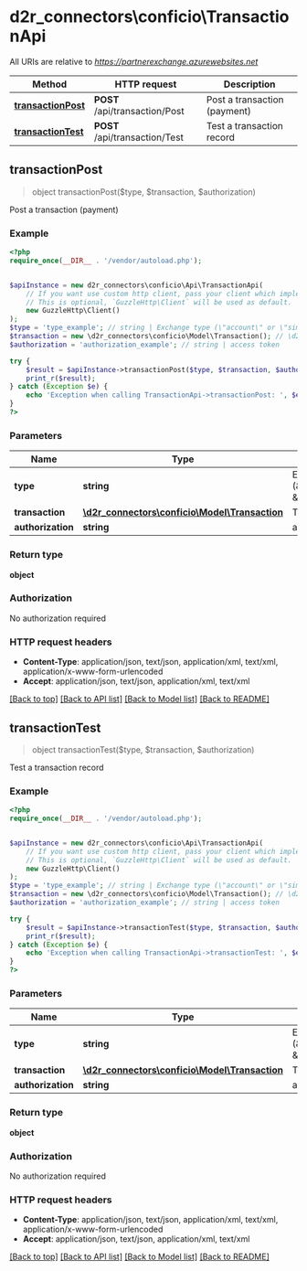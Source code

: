# d2r_connectors\conficio\TransactionApi

All URIs are relative to *https://partnerexchange.azurewebsites.net*

Method | HTTP request | Description
------------- | ------------- | -------------
[**transactionPost**](TransactionApi.md#transactionPost) | **POST** /api/transaction/Post | Post a transaction (payment)
[**transactionTest**](TransactionApi.md#transactionTest) | **POST** /api/transaction/Test | Test a transaction record



## transactionPost

> object transactionPost($type, $transaction, $authorization)

Post a transaction (payment)

### Example

```php
<?php
require_once(__DIR__ . '/vendor/autoload.php');


$apiInstance = new d2r_connectors\conficio\Api\TransactionApi(
    // If you want use custom http client, pass your client which implements `GuzzleHttp\ClientInterface`.
    // This is optional, `GuzzleHttp\Client` will be used as default.
    new GuzzleHttp\Client()
);
$type = 'type_example'; // string | Exchange type (\"account\" or \"simpleaccount\")
$transaction = new \d2r_connectors\conficio\Model\Transaction(); // \d2r_connectors\conficio\Model\Transaction | Transaction record
$authorization = 'authorization_example'; // string | access token

try {
    $result = $apiInstance->transactionPost($type, $transaction, $authorization);
    print_r($result);
} catch (Exception $e) {
    echo 'Exception when calling TransactionApi->transactionPost: ', $e->getMessage(), PHP_EOL;
}
?>
```

### Parameters


Name | Type | Description  | Notes
------------- | ------------- | ------------- | -------------
 **type** | **string**| Exchange type (\&quot;account\&quot; or \&quot;simpleaccount\&quot;) |
 **transaction** | [**\d2r_connectors\conficio\Model\Transaction**](../Model/Transaction.md)| Transaction record |
 **authorization** | **string**| access token | [optional]

### Return type

**object**

### Authorization

No authorization required

### HTTP request headers

- **Content-Type**: application/json, text/json, application/xml, text/xml, application/x-www-form-urlencoded
- **Accept**: application/json, text/json, application/xml, text/xml

[[Back to top]](#) [[Back to API list]](../../README.md#documentation-for-api-endpoints)
[[Back to Model list]](../../README.md#documentation-for-models)
[[Back to README]](../../README.md)


## transactionTest

> object transactionTest($type, $transaction, $authorization)

Test a transaction record

### Example

```php
<?php
require_once(__DIR__ . '/vendor/autoload.php');


$apiInstance = new d2r_connectors\conficio\Api\TransactionApi(
    // If you want use custom http client, pass your client which implements `GuzzleHttp\ClientInterface`.
    // This is optional, `GuzzleHttp\Client` will be used as default.
    new GuzzleHttp\Client()
);
$type = 'type_example'; // string | Exchange type (\"account\" or \"simpleaccount\")
$transaction = new \d2r_connectors\conficio\Model\Transaction(); // \d2r_connectors\conficio\Model\Transaction | Transaction record
$authorization = 'authorization_example'; // string | access token

try {
    $result = $apiInstance->transactionTest($type, $transaction, $authorization);
    print_r($result);
} catch (Exception $e) {
    echo 'Exception when calling TransactionApi->transactionTest: ', $e->getMessage(), PHP_EOL;
}
?>
```

### Parameters


Name | Type | Description  | Notes
------------- | ------------- | ------------- | -------------
 **type** | **string**| Exchange type (\&quot;account\&quot; or \&quot;simpleaccount\&quot;) |
 **transaction** | [**\d2r_connectors\conficio\Model\Transaction**](../Model/Transaction.md)| Transaction record |
 **authorization** | **string**| access token | [optional]

### Return type

**object**

### Authorization

No authorization required

### HTTP request headers

- **Content-Type**: application/json, text/json, application/xml, text/xml, application/x-www-form-urlencoded
- **Accept**: application/json, text/json, application/xml, text/xml

[[Back to top]](#) [[Back to API list]](../../README.md#documentation-for-api-endpoints)
[[Back to Model list]](../../README.md#documentation-for-models)
[[Back to README]](../../README.md)

